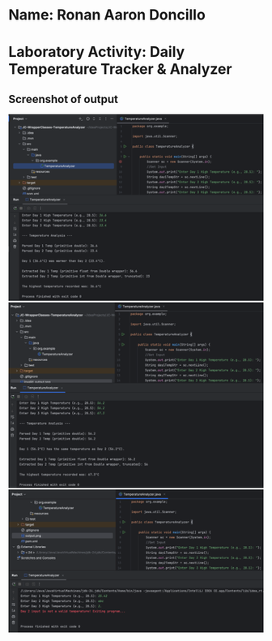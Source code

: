 # Name: Ronan Aaron Doncillo
# Laboratory Activity: Daily Temperature Tracker & Analyzer
## Screenshot of output
![Lab output proof](https://github.com/aarondoncillo-gcash/JC-WrapperClasses-TemperatureAnalyzer/blob/main/screenshots/output.png "Lab output proof")
![Lab output 2 proof](https://github.com/aarondoncillo-gcash/JC-WrapperClasses-TemperatureAnalyzer/blob/main/screenshots/output2.png "Lab output 2 proof")
![Lab invalid output proof](https://github.com/aarondoncillo-gcash/JC-WrapperClasses-TemperatureAnalyzer/blob/main/screenshots/invalid_output.png "Lab invalid output proof")
